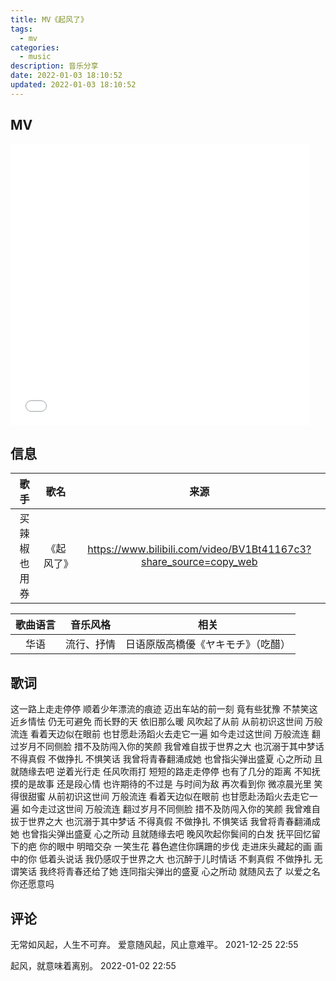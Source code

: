 ```yaml
---
title: MV《起风了》
tags:
  - mv
categories:
  - music
description: 音乐分享
date: 2022-01-03 18:10:52
updated: 2022-01-03 18:10:52
---
```

## MV

<iframe src="//player.bilibili.com/player.html?aid=39522458&bvid=BV1Bt41167c3&cid=69433103&page=1" scrolling="no" border="0" frameborder="no" framespacing="0" allowfullscreen="true" width="95%" height="450"> </iframe>

## 信息

|  歌手  |  歌名  |  来源  |
| :----: | :----: | :----: |
| 买辣椒也用券 | 《起风了》 | <https://www.bilibili.com/video/BV1Bt41167c3?share_source=copy_web> |

|  歌曲语言  |  音乐风格  |  相关  |
| :----: | :----: | :----: |
| 华语 | 流行、抒情 | 日语原版高橋優《ヤキモチ》（吃醋） |

## 歌词

这一路上走走停停
顺着少年漂流的痕迹
迈出车站的前一刻
竟有些犹豫
不禁笑这近乡情怯
仍无可避免
而长野的天
依旧那么暖
风吹起了从前
从前初识这世间
万般流连
看着天边似在眼前
也甘愿赴汤蹈火去走它一遍
如今走过这世间
万般流连
翻过岁月不同侧脸
措不及防闯入你的笑颜
我曾难自拔于世界之大
也沉溺于其中梦话
不得真假 不做挣扎 不惧笑话
我曾将青春翻涌成她
也曾指尖弹出盛夏
心之所动 且就随缘去吧
逆着光行走 任风吹雨打
短短的路走走停停
也有了几分的距离
不知抚摸的是故事 还是段心情
也许期待的不过是 与时间为敌
再次看到你
微凉晨光里
笑得很甜蜜
从前初识这世间
万般流连
看着天边似在眼前
也甘愿赴汤蹈火去走它一遍
如今走过这世间
万般流连
翻过岁月不同侧脸
措不及防闯入你的笑颜
我曾难自拔于世界之大
也沉溺于其中梦话
不得真假 不做挣扎 不惧笑话
我曾将青春翻涌成她
也曾指尖弹出盛夏
心之所动 且就随缘去吧
晚风吹起你鬓间的白发
抚平回忆留下的疤
你的眼中 明暗交杂 一笑生花
暮色遮住你蹒跚的步伐
走进床头藏起的画
画中的你 低着头说话
我仍感叹于世界之大
也沉醉于儿时情话
不剩真假 不做挣扎 无谓笑话
我终将青春还给了她
连同指尖弹出的盛夏
心之所动 就随风去了
以爱之名 你还愿意吗

## 评论

无常如风起，人生不可弃。
爱意随风起，风止意难平。
2021-12-25 22:55

起风，就意味着离别。
2022-01-02 22:55

